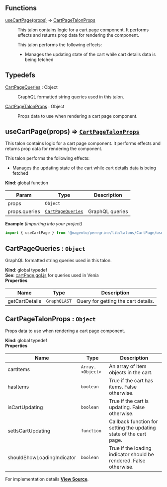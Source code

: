 ## Functions

<dl>
<dt><a href="#useCartPage">useCartPage(props)</a> ⇒ <inlineCode><a href="#CartPageTalonProps">CartPageTalonProps</a></inlineCode></dt>
<dd>

This talon contains logic for a cart page component.
It performs effects and returns prop data for rendering the component.

This talon performs the following effects:

- Manages the updating state of the cart while cart details data is being fetched

</dd>
</dl>

## Typedefs

<dl>
<dt><a href="#CartPageQueries">CartPageQueries</a> : <inlineCode>Object</inlineCode></dt>
<dd>

GraphQL formatted string queries used in this talon.

</dd>
<dt><a href="#CartPageTalonProps">CartPageTalonProps</a> : <inlineCode>Object</inlineCode></dt>
<dd>

Props data to use when rendering a cart page component.

</dd>
</dl>

<a name="useCartPage" id="useCartPage"></a>

## useCartPage(props) ⇒ [`CartPageTalonProps`](#CartPageTalonProps)

This talon contains logic for a cart page component.
It performs effects and returns prop data for rendering the component.

This talon performs the following effects:

- Manages the updating state of the cart while cart details data is being fetched

**Kind**: global function  

| Param | Type | Description |
| --- | --- | --- |
| props | `Object` |  |
| props.queries | [`CartPageQueries`](#CartPageQueries) | GraphQL queries |

**Example** *(Importing into your project)*  
```js
import { useCartPage } from '@magento/peregrine/lib/talons/CartPage/useCartPage';
```
<a name="CartPageQueries" id="CartPageQueries"></a>

## CartPageQueries : `Object`

GraphQL formatted string queries used in this talon.

**Kind**: global typedef  
**See**: [cartPage.gql.js](https://github.com/magento/pwa-studio/blob/develop/packages/venia-ui/lib/components/CartPage/cartPage.gql.js)
for queries used in Venia  
**Properties**

| Name | Type | Description |
| --- | --- | --- |
| getCartDetails | `GraphQLAST` | Query for getting the cart details. |

<a name="CartPageTalonProps" id="CartPageTalonProps"></a>

## CartPageTalonProps : `Object`

Props data to use when rendering a cart page component.

**Kind**: global typedef  
**Properties**

| Name | Type | Description |
| --- | --- | --- |
| cartItems | `Array.<Object>` | An array of item objects in the cart. |
| hasItems | `boolean` | True if the cart has items. False otherwise. |
| isCartUpdating | `boolean` | True if the cart is updating. False otherwise. |
| setIsCartUpdating | `function` | Callback function for setting the updating state of the cart page. |
| shouldShowLoadingIndicator | `boolean` | True if the loading indicator should be rendered. False otherwise. |



For implementation details [**View Source**](https://github.com/magento/pwa-studio/blob/develop/packages/peregrine/lib/talons/CartPage/useCartPage.js).